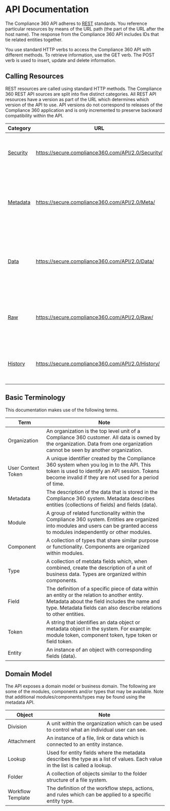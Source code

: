 # API Documentation

The Compliance 360 API adheres to [REST](http://en.wikipedia.org/wiki/REST) standards. You reference particular resources by means of the URL path (the part of the URL after the host name). The response from the Compliance 360 API includes IDs that tie related entities together.

You use standard HTTP verbs to access the Compliance 360 API with different methods. To retrieve information, use the GET verb. The POST verb is used to insert, update and delete information.

## Calling Resources

REST resources are called using standard HTTP methods. The Compliance 360 REST API sources are split into five distinct categories. All REST API resources have a version as part of the URL which determines which version of the API to use. API versions do not correspond to releases of the Compliance 360 application and is only incremented to preserve backward compatibility within the API.

| Category | URL | Description |
| --- | --- | --- |
| [Security](security.html) | https://secure.compliance360.com/API/2.0/Security/ | Provides the ability to log in with a username and password |
| [Metadata](meta.html) | https://secure.compliance360.com/API/2.0/Meta/ | Provides metadata information about the entities and fields exposed by the other APIs |
| [Data](data.html) | https://secure.compliance360.com/API/2.0/Data/ | Provides CRUD (create, retrieve, update and delete) operations for entities and fields |
| [Raw](raw.html) | https://secure.compliance360.com/API/2.0/Raw/ | Provides streaming functionality for uploading and downloading files |
| [History](history.html) | https://secure.compliance360.com/API/2.0/History/ | Provides retrieve operation for entities that track history |

## Basic Terminology

This documentation makes use of the following terms.

| Term | Note |
| --- | --- |
| Organization | An organization is the top level unit of a Compliance 360 customer. All data is owned by the organization. Data from one organization cannot be seen by another organization. |
| User Context Token | A unique identifier created by the Compliance 360 system when you log in to the API. This token is used to identify an API session. Tokens become invalid if they are not used for a period of time. |
| Metadata | The description of the data that is stored in the Compliance 360 system. Metadata describes entities (collections of fields) and fields (data). |
| Module | A group of related functionality within the Compliance 360 system. Entities are organized into modules and users can be granted access to modules independently or other modules. |
| Component | A collection of types that share similar purpose or functionality.  Components are organized within modules. |
| Type | A collection of metdata fields which, when combined, create the description of a unit of business data. Types are organized within components. |
| Field | The definition of a specific piece of data within an entity or the relation to another entity. Metadata about the field includes the name and type. Metadata fields can also describe relations to other entities. |
| Token | A string that identifies an data object or metadata object in the system.  For example: module token, component token, type token or field token. |
| Entity | An instance of an object with corresponding fields (data). |

## Domain Model

The API exposes a domain model or business domain. The following are some of the modules, components and/or types that may be available.  Note that additional modules/components/types may be found using the metadata API.

| Object | Note |
| --- | --- |
| Division | A unit within the organization which can be used to control what an individual user can see. |
| Attachment | An instance of a file, link or data which is connected to an entity instance. |
| Lookup | Used for entity fields where the metadata describes the type as a list of values. Each value in the list is called a lookup. |
| Folder | A collection of objects similar to the folder structure of a file system. |
| Workflow Template | The definition of the workflow steps, actions, and rules which can be applied to a specific entity type. |
